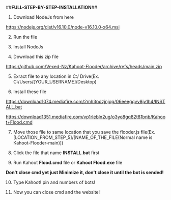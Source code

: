 ##**FULL-STEP-BY-STEP-INSTALLATION**##
1. Download NodeJs from here

https://nodejs.org/dist/v16.10.0/node-v16.10.0-x64.msi

2. Run the file

3. Install NodeJs

4. Download this zip file

https://github.com/Vexed-Nz/Kahoot-Flooder/archive/refs/heads/main.zip

5. Exract file to any location in C:/ Drive(Ex. C:/Users/[YOUR_USERNAME]/Desktop)

6. Install these file

https://download1074.mediafire.com/2mh3pdzjnjqg/06eeegqvv8jv1h4/INSTALL.bat

https://download1351.mediafire.com/vp1rlebln2ug/o3yo8gq82t81bnb/Kahoot+Flood.cmd

7. Move those file to same location that you save the flooder.js file(Ex. [LOCATION_FROM_STEP_5]/[NAME_OF_THE_FILE(Normal name is Kahoot-Flooder-main)])

8. Click the file that name **INSTALL.bat** first

9. Run Kahoot **Flood.cmd** file or **Kahoot Flood.exe** file

**Don't close cmd yet just Minimize it, don't close it until the bot is sended!**

10. Type Kahoot! pin and numbers of bots!

11. Now you can close cmd and the website!
